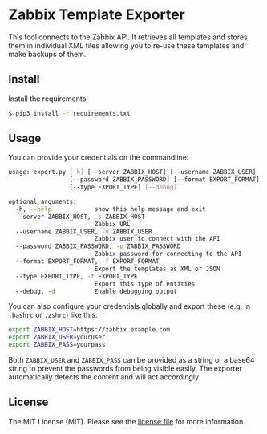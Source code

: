 # Zabbix Template Exporter

This tool connects to the Zabbix API.
It retrieves all templates and stores them in individual XML files allowing you to re-use these templates and make backups of them.

## Install
Install the requirements:
```bash
$ pip3 install -r requirements.txt
```

## Usage
You can provide your credentials on the commandline:
```bash
usage: export.py [-h] [--server ZABBIX_HOST] [--username ZABBIX_USER]
                 [--password ZABBIX_PASSWORD] [--format EXPORT_FORMAT]
                 [--type EXPORT_TYPE] [--debug]

optional arguments:
  -h, --help            show this help message and exit
  --server ZABBIX_HOST, -s ZABBIX_HOST
                        Zabbix URL
  --username ZABBIX_USER, -u ZABBIX_USER
                        Zabbix user to connect with the API
  --password ZABBIX_PASSWORD, -p ZABBIX_PASSWORD
                        Zabbix password for connecting to the API
  --format EXPORT_FORMAT, -f EXPORT_FORMAT
                        Export the templates as XML or JSON
  --type EXPORT_TYPE, -t EXPORT_TYPE
                        Export this type of entities
  --debug, -d           Enable debugging output
```

You can also configure your credentials globally and export these (e.g. in `.bashrc` or `.zshrc`) like this:

```bash
export ZABBIX_HOST=https://zabbix.example.com
export ZABBIX_USER=youruser
export ZABBIX_PASS=yourpass
```

Both `ZABBIX_USER` and `ZABBIX_PASS` can be provided as a string or a base64 string to prevent the passwords from being visible easily.
The exporter automatically detects the content and will act accordingly.


## License
The MIT License (MIT). Please see the [license file](https://github.com/syphernl/zabbix-template-exporter/blob/master/LICENSE) for more information.
